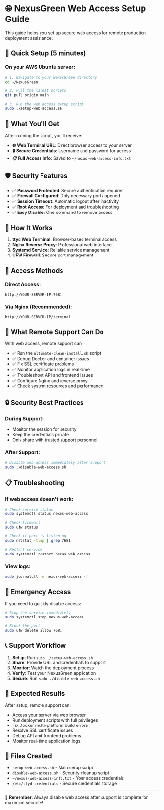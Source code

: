# 🌐 NexusGreen Web Access Setup Guide

This guide helps you set up secure web access for remote production deployment assistance.

## 🚀 Quick Setup (5 minutes)

### On your AWS Ubuntu server:

```bash
# 1. Navigate to your NexusGreen directory
cd ~/NexusGreen

# 2. Pull the latest scripts
git pull origin main

# 3. Run the web access setup script
sudo ./setup-web-access.sh
```

## 🔑 What You'll Get

After running the script, you'll receive:

- **🌐 Web Terminal URL**: Direct browser access to your server
- **🔒 Secure Credentials**: Username and password for access
- **📋 Full Access Info**: Saved to `~/nexus-web-access-info.txt`

## 🛡️ Security Features

- ✅ **Password Protected**: Secure authentication required
- ✅ **Firewall Configured**: Only necessary ports opened
- ✅ **Session Timeout**: Automatic logout after inactivity
- ✅ **Root Access**: For deployment and troubleshooting
- ✅ **Easy Disable**: One command to remove access

## 📱 How It Works

1. **ttyd Web Terminal**: Browser-based terminal access
2. **Nginx Reverse Proxy**: Professional web interface
3. **Systemd Service**: Reliable service management
4. **UFW Firewall**: Secure port management

## 🔧 Access Methods

### Direct Access:
```
http://YOUR-SERVER-IP:7681
```

### Via Nginx (Recommended):
```
http://YOUR-SERVER-IP/terminal
```

## 🎯 What Remote Support Can Do

With web access, remote support can:

- ✅ Run the `ultimate-clean-install.sh` script
- ✅ Debug Docker and container issues
- ✅ Fix SSL certificate problems
- ✅ Monitor application logs in real-time
- ✅ Troubleshoot API and frontend issues
- ✅ Configure Nginx and reverse proxy
- ✅ Check system resources and performance

## 🔒 Security Best Practices

### During Support:
- Monitor the session for security
- Keep the credentials private
- Only share with trusted support personnel

### After Support:
```bash
# Disable web access immediately after support
sudo ./disable-web-access.sh
```

## 📋 Troubleshooting

### If web access doesn't work:

```bash
# Check service status
sudo systemctl status nexus-web-access

# Check firewall
sudo ufw status

# Check if port is listening
sudo netstat -tlnp | grep 7681

# Restart service
sudo systemctl restart nexus-web-access
```

### View logs:
```bash
sudo journalctl -u nexus-web-access -f
```

## 🚨 Emergency Access

If you need to quickly disable access:

```bash
# Stop the service immediately
sudo systemctl stop nexus-web-access

# Block the port
sudo ufw delete allow 7681
```

## 📞 Support Workflow

1. **Setup**: Run `sudo ./setup-web-access.sh`
2. **Share**: Provide URL and credentials to support
3. **Monitor**: Watch the deployment process
4. **Verify**: Test your NexusGreen application
5. **Secure**: Run `sudo ./disable-web-access.sh`

## 🎉 Expected Results

After setup, remote support can:

- Access your server via web browser
- Run deployment scripts with full privileges
- Fix Docker multi-platform build errors
- Resolve SSL certificate issues
- Debug API and frontend problems
- Monitor real-time application logs

## 📁 Files Created

- `setup-web-access.sh` - Main setup script
- `disable-web-access.sh` - Security cleanup script
- `~/nexus-web-access-info.txt` - Your access credentials
- `/etc/ttyd-credentials` - Secure credentials storage

---

**🔐 Remember**: Always disable web access after support is complete for maximum security!